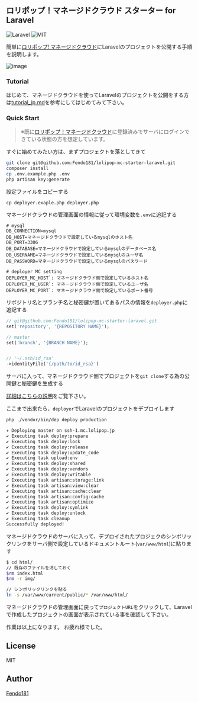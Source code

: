 ## ロリポップ！マネージドクラウド スターター for Laravel

![Laravel](https://img.shields.io/badge/Laravel-v5.7.19-ff7964.svg?style=flat)
![MIT](https://img.shields.io/npm/l/express.svg)

簡単に[ロリポップ! マネージドクラウド](https://mc.lolipop.jp/)にLaravelのプロジェクトを公開する手順を説明します。

![image](https://user-images.githubusercontent.com/13227145/50228546-94ca6200-03eb-11e9-9899-a5ab46c9dc25.png)

### Tutorial

はじめて、マネージドクラウドを使ってLaravelのプロジェクトを公開をする方は[tutorial_jp.md](https://github.com/Fendo181/lolipop-mc-starter-laravel/blob/master/docs/tutorial_jp.md)を参考にしてはじめてみて下さい。

### Quick Start

>※既に[ロリポップ！マネージドクラウド](https://mc.lolipop.jp/)に登録済みでサーバにログインできている状態の方を想定しています。

すぐに始めてみたい方は、まずプロジェクトを落としてきて

```sh
git clone git@github.com:Fendo181/lolipop-mc-starter-laravel.git
composer install
cp .env.example.php .env
php artisan key:generate
```

設定ファイルをコピーする
```
cp deployer.exaple.php deployer.php
```

マネージドクラウドの管理画面の情報に従って環境変数を`.env`に追記する

```
# mysql
DB_CONNECTION=mysql
DB_HOST=マネージドクラウドで設定しているmysqlのホスト名
DB_PORT=3306
DB_DATABASE=マネージドクラウドで設定しているmysqlのデータベース名
DB_USERNAME=マネージドクラウドで設定しているmysqlのユーザ名
DB_PASSWORD=マネージドクラウドで設定しているmysqlのパスワード

# deployer MC setting
DEPLOYER_MC_HOST`: マネージドクラウド側で設定しているホスト名
DEPLOYER_MC_USER`: マネージドクラウド側で設定しているユーザ名
DEPLOYER_MC_PORT`: マネージドクラウド側で設定しているポート番号
```

リポジトリ名とブランチ名と秘密鍵が置いてあるパスの情報を`deployer.php`に追記する

```php
// git@github.com:Fendo181/lolipop-mc-starter-laravel.git
set('repository', '{REPOSITORY NAME}');

// master
set('branch', '{BRANCH NAME}');


// '~/.ssh/id_rsa'
->identityFile('{/path/to/id_rsa}')
```

サーバに入って、マネージドクラウド側でプロジェクトを`git clone`する為の公開鍵と秘密鍵を生成する
  
[詳細はこちらの説明](https://github.com/Fendo181/lolipop-mc-starter-laravel/blob/master/docs/starter_jp.md#%E3%83%9E%E3%83%8D%E3%83%BC%E3%82%B8%E3%83%89%E3%82%AF%E3%83%A9%E3%82%A6%E3%83%89%E3%81%AE%E3%82%B5%E3%83%BC%E3%83%90%E3%81%8B%E3%82%89guthub%E3%81%A8%E5%85%AC%E9%96%8B%E9%8D%B5%E8%AA%8D%E8%A8%BC%E3%82%92%E8%A1%8C%E3%81%86%E3%82%88%E3%81%86%E3%81%AB%E8%A8%AD%E5%AE%9A%E3%81%99%E3%82%8B)をご覧下さい。

ここまで出来たら、`deployer`でLaravelのプロジェクトをデプロイします

```sh
php ./vendor/bin/dep deploy production

✈︎ Deploying master on ssh-1.mc.lolipop.jp
✔ Executing task deploy:prepare
✔ Executing task deploy:lock
✔ Executing task deploy:release
✔ Executing task deploy:update_code
✔ Executing task upload:env
✔ Executing task deploy:shared
✔ Executing task deploy:vendors
✔ Executing task deploy:writable
✔ Executing task artisan:storage:link
✔ Executing task artisan:view:clear
✔ Executing task artisan:cache:clear
✔ Executing task artisan:config:cache
✔ Executing task artisan:optimize
✔ Executing task deploy:symlink
✔ Executing task deploy:unlock
✔ Executing task cleanup
Successfully deployed!
```

マネージドクラウドのサーバに入って、デプロイされたプロジェクのシンボリックリンクをサーバ側で設定しているドキュメントルート(`var/www/html`)に貼ります

```sh
$ cd html/
// 既存のファイルを消しておく
$rm index.html
$rm -r img/

// シンボリックリンクを貼る
ln -s /var/www/current/public/* /var/www/html/
```

マネージドクラウドの管理画面に戻って`プロジェクトURL`をクリックして、Laravelで作成したプロジェクトの画面が表示されている事を確認して下さい。

作業は以上になります。
お疲れ様でした。

## License
MIT

## Author

[Fendo181](https://twitter.com/Fendo181)
